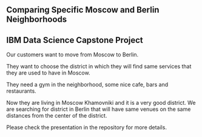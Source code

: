 ## Comparing Specific Moscow and Berlin Neighborhoods
## IBM Data Science Capstone Project
Our customers want to move from Moscow to Berlin.

They want to choose the district in which they will find same services that they are used to have in Moscow.

They need a gym in the neighborhood, some nice cafe, bars and restaurants.

Now they are living in Moscow Khamovniki and it is a very good district. We are searching for district in Berlin that will have same venues on the same distances from the center of the district.

Please check the presentation in the repository for more details.
